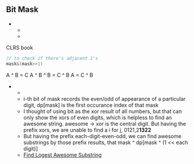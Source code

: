 ## Bit Mask
* 
	* 
	* 

CLRS book


```cpp
// to check if there's adjacent 1's
mask&(mask>>1)
```

A ^ B = C
A ^ B ^ B = C ^ B
A = C ^ B


* 
	* 
	* i-th bit of mask records the even/odd of appearance of a particular digit, dp\[mask\] is the first occurance index of that mask
	* I thought of using bit as the xor result of all numbers, but that can only show the xors of even digits, which is helpless to find an awesome string. awesome -> xor is the central digit. But having the prefix xors, we are unable to find a i for j, 0121,2**1322**
	* But having the prefix each-digit-even-odd, we can find awesome substrings by those prefix results, that mask ^ dp\[mask ^ (1 << each digit)\]
	* [Find Logest Awesome Substring](https://leetcode.com/problems/find-longest-awesome-substring/)